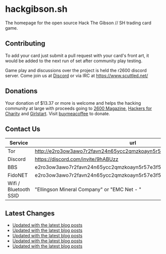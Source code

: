 # hackgibson.sh
The homepage for the open source Hack The Gibson // SH trading card game.


## Contributing

To add your card just submit a pull request with your card's front art, it would be added to the next run of set after community play testing.

Game play and discussions over the project is held the r2600 discord server. Come join us at [Discord](https://discord.com/invite/9hABUzz) or via IRC at https://www.scuttled.net/


## Donations

Your donation of $13.37 or more is welcome and helps the hacking community at large with proceeds going to [2600 Magazine](https://2600.com/), [Hackers for Charity](https://hackersforcharity.org) and [Girlstart](https://girlstart.org).  Visit [buymeacoffee](https://www.buymeacoffee.com/hackgibson.sh) to donate.


## Contact Us

Service | url
-|-
Tor | http://e2ro3ow3awo7r2favn24n65ycc2qmzkoayn5r57e3f56nvjwdcgg32ad.onion
Discord | https://discord.com/invite/9hABUzz
BBS | e2ro3ow3awo7r2favn24n65ycc2qmzkoayn5r57e3f56nvjwdcgg32ad.onion:23
FidoNET | e2ro3ow3awo7r2favn24n65ycc2qmzkoayn5r57e3f56nvjwdcgg32ad.onion:24554
Wifi / Bluetooth SSID | "Ellingson Mineral Company" or "EMC Net - <fidonet address>"

## Latest Changes
<!-- BLOG-POST-LIST:START -->
- [Updated with the latest blog posts](https://github.com/DFW2600/hackgibson.sh/commit/25baa26bc6f1f0e5d3cdf9d81eac4abb089e0aae)
- [Updated with the latest blog posts](https://github.com/DFW2600/hackgibson.sh/commit/0dde986a70a35cee7ebcca45d4b4ae5c51b6c451)
- [Updated with the latest blog posts](https://github.com/DFW2600/hackgibson.sh/commit/2086a3ac2a423306a9655d93dca6364f00be997f)
- [Updated with the latest blog posts](https://github.com/DFW2600/hackgibson.sh/commit/b50a840441d74d8e3fb075e5ac6aac439978c030)
- [Updated with the latest blog posts](https://github.com/DFW2600/hackgibson.sh/commit/793b859366895551f28d81a7212987324b1a72c7)
<!-- BLOG-POST-LIST:END -->
